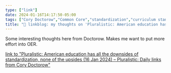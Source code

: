 ```yaml
---
type: ["link"]
date: 2024-01-16T14:17:50-05:00
tags: ["Cory Doctorow","Common Core","standardization","curriculum standards","OER"]
title: "🔗 linkblog: my thoughts on 'Pluralistic: American education has all the downsides of standardization, none of the upsides (16 Jan 2024) – Pluralistic: Daily links from Cory Doctorow'"
---
```

Some interesting thoughts here from Doctorow. Makes me want to put more effort into OER.

[link to "Pluralistic: American education has all the downsides of standardization, none of the upsides (16 Jan 2024) – Pluralistic: Daily links from Cory Doctorow"](https://pluralistic.net/2024/01/16/flexibility-in-the-margins/)
